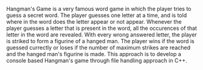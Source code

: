 Hangman's Game is a very famous word game in which the player tries to guess a secret word. The player guesses one letter at a time, and is told where in the word does the letter appear or not appear. Whenever the player guesses a letter that is present in the word, all the occurences of that letter in the word are revealed. With every wrong answered letter, the player is striked to form a figurine of a hanged man. The player wins if the word is guessed currectly or loses if the number of maximum strikes are reached and the hanged man's figurine is made.
This approach is to develop a console based Hangman's game through file handling approach in C++.  
